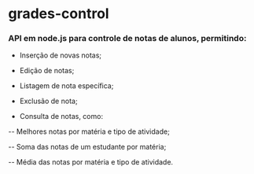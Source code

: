 ﻿# grades-control
 
 ### API em node.js para controle de notas de alunos, permitindo:
 
 - Inserção de novas notas;
 
 - Edição de notas;
 
 - Listagem de nota específica;
 
 - Exclusão de nota;
 
 - Consulta de notas, como:
 
 -- Melhores notas por matéria e tipo de atividade;
 
 -- Soma das notas de um estudante por matéria;
 
 -- Média das notas por matéria e tipo de atividade.
 
